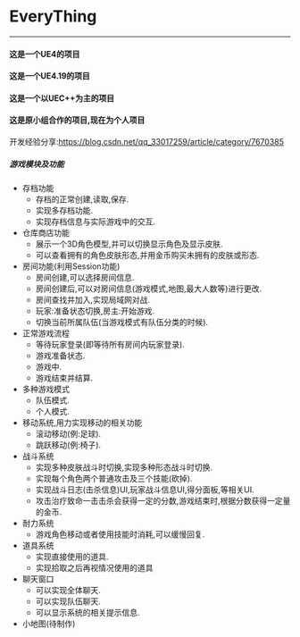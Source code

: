 # EveryThing

------

#### **这是一个UE4的项目**

#### **这是一个UE4.19的项目**

#### **这是一个以UEC++为主的项目**

#### **这是原小组合作的项目,现在为个人项目**

开发经验分享:https://blog.csdn.net/qq_33017259/article/category/7670385

##### **游戏模块及功能**

- 存档功能 
    - 存档的正常创建,读取,保存.
    - 实现多存档功能.
    - 实现存档信息与实际游戏中的交互.
- 仓库商店功能
    - 展示一个3D角色模型,并可以切换显示角色及显示皮肤.
    - 可以查看拥有的角色皮肤形态,并用金币购买未拥有的皮肤或形态.
- 房间功能(利用Session功能)
    - 房间创建,可以选择房间信息.
    - 房间创建后,可以对房间信息(游戏模式,地图,最大人数等)进行更改.
    - 房间查找并加入,实现局域网对战.
    - 玩家:准备状态切换,房主:开始游戏.
    - 切换当前所属队伍(当游戏模式有队伍分类的时候).
- 正常游戏流程
    - 等待玩家登录(即等待所有房间内玩家登录).
    - 游戏准备状态.
    - 游戏中.
    - 游戏结束并结算.
- 多种游戏模式
    - 队伍模式.
    - 个人模式.
- 移动系统,用力实现移动的相关功能
    - 滚动移动(例:足球).
    - 跳跃移动(例:椅子).
- 战斗系统
    - 实现多种皮肤战斗时切换,实现多种形态战斗时切换.
    - 实现每个角色两个普通攻击及三个技能(砍掉).
	- 实现战斗日志(击杀信息)UI,玩家战斗信息UI,得分面板,等相关UI.
	- 攻击治疗致命一击击杀会获得一定的分数,游戏结束时,根据分数获得一定量的金币.
- 耐力系统
    - 游戏角色移动或者使用技能时消耗,可以缓慢回复.
- 道具系统
	- 实现直接使用的道具.
	- 实现拾取之后再视情况使用的道具
- 聊天窗口
    - 可以实现全体聊天.
    - 可以实现队伍聊天.
    - 可以显示系统的相关提示信息.
- 小地图(待制作)